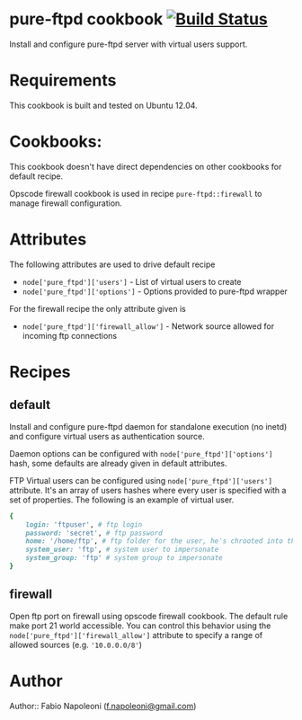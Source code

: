 # pure-ftpd cookbook [![Build Status](https://travis-ci.org/fabn/chef-pure-ftpd.svg)](https://travis-ci.org/fabn/chef-pure-ftpd)

Install and configure pure-ftpd server with virtual users support.

# Requirements

This cookbook is built and tested on Ubuntu 12.04.

# Cookbooks:

This cookbook doesn't have direct dependencies on other cookbooks for default recipe.

Opscode firewall cookbook is used in recipe `pure-ftpd::firewall` to manage firewall configuration.

# Attributes

The following attributes are used to drive default recipe

* `node['pure_ftpd']['users']` - List of virtual users to create
* `node['pure_ftpd']['options']` - Options provided to pure-ftpd wrapper

For the firewall recipe the only attribute given is

* `node['pure_ftpd']['firewall_allow']` - Network source allowed for incoming ftp connections

# Recipes

default
-------

Install and configure pure-ftpd daemon for standalone execution (no inetd) and configure virtual
users as authentication source.

Daemon options can be configured with `node['pure_ftpd']['options']` hash, some defaults are already
given in default attributes.

FTP Virtual users can be configured using `node['pure_ftpd']['users']` attribute. It's an array of
 users hashes where every user is specified with a set of properties. The following is an example of
 virtual user.

```ruby
{
    login: 'ftpuser', # ftp login
    password: 'secret', # ftp password
    home: '/home/ftp', # ftp folder for the user, he's chrooted into this folder
    system_user: 'ftp', # system user to impersonate
    system_group: 'ftp' # system group to impersonate
}
```

firewall
--------

Open ftp port on firewall using opscode firewall cookbook. The default rule make port 21 world
accessible. You can control this behavior using the `node['pure_ftpd']['firewall_allow']` attribute
 to specify a range of allowed sources (e.g. `'10.0.0.0/8'`)

# Author

Author:: Fabio Napoleoni (<f.napoleoni@gmail.com>)
